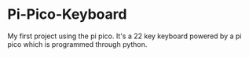 # Pi-Pico-Keyboard
My first project using the pi pico. It's a 22 key keyboard powered by a pi pico which is programmed through python.
